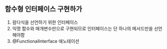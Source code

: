 함수형 인터페이스 구현하가
-------------
1. 람다식을 선언하기 위한 인터페이스
2. 익명 함수와 매개변수만으로 구현되므로 인터페이스는 단 하나의 메서드만을 선언해야함
3. @FunctionalInterface 애노테이션